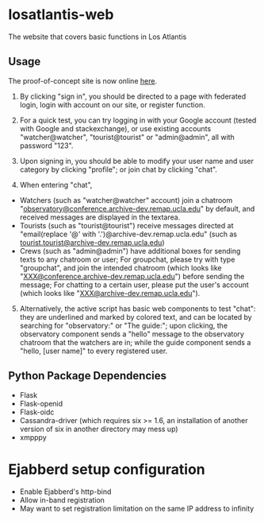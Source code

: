 # losatlantis-web

The website that covers basic functions in Los Atlantis

## Usage

The proof-of-concept site is now online [here](http://archive-dev.remap.ucla.edu:5004).

1. By clicking "sign in", you should be directed to a page with federated login, login with account on our site, or register function.

2. For a quick test, you can try logging in with your Google account (tested with Google and stackexchange), or use existing accounts "watcher@watcher", "tourist@tourist" or "admin@admin", all with password "123".

3. Upon signing in, you should be able to modify your user name and user category by clicking "profile"; or join chat by clicking "chat".

4. When entering "chat", 
  * Watchers (such as "watcher@watcher" account) join a chatroom "observatory@conference.archive-dev.remap.ucla.edu" by default, and received messages are displayed in the textarea.
  * Tourists (such as "tourist@tourist") receive messages directed at "email(replace '@' with '.')@archive-dev.remap.ucla.edu" (such as tourist.tourist@archive-dev.remap.ucla.edu)
  * Crews (such as "admin@admin") have additional boxes for sending texts to any chatroom or user; For groupchat, please try with type "groupchat", and join the intended chatroom (which looks like "XXX@conference.archive-dev.remap.ucla.edu") before sending the message; For chatting to a certain user, please put the user's account (which looks like "XXX@archive-dev.remap.ucla.edu").
5. Alternatively, the active script has basic web components to test "chat": they are underlined and marked by colored text, and can be located by searching for "observatory:" or "The guide:"; upon clicking, the observatory component sends a "hello" message to the observatory chatroom that the watchers are in; while the guide component sends a "hello, [user name]" to every registered user.

## Python Package Dependencies

* Flask
* Flask-openid
* Flask-oidc
* Cassandra-driver (which requires six >= 1.6, an installation of another version of six in another directory may mess up)
* xmpppy

# Ejabberd setup configuration

* Enable Ejabberd's http-bind
* Allow in-band registration
* May want to set registration limitation on the same IP address to infinity